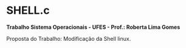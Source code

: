 # SHELL.c
**Trabalho Sistema Operacionais - UFES - Prof.: Roberta Lima Gomes**


Proposta do Trabalho: Modificação da Shell linux. 
